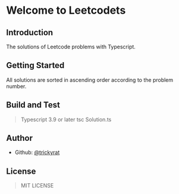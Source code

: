 # Welcome to Leetcodets

## Introduction

The solutions of Leetcode problems with Typescript.  

## Getting Started

All solutions are sorted in ascending order according to the problem number.  

## Build and Test

> Typescript 3.9 or later
> tsc Solution.ts 


## Author

- Github: [@trickyrat](https://github.com/trickyrat)

## License

> MIT LICENSE
